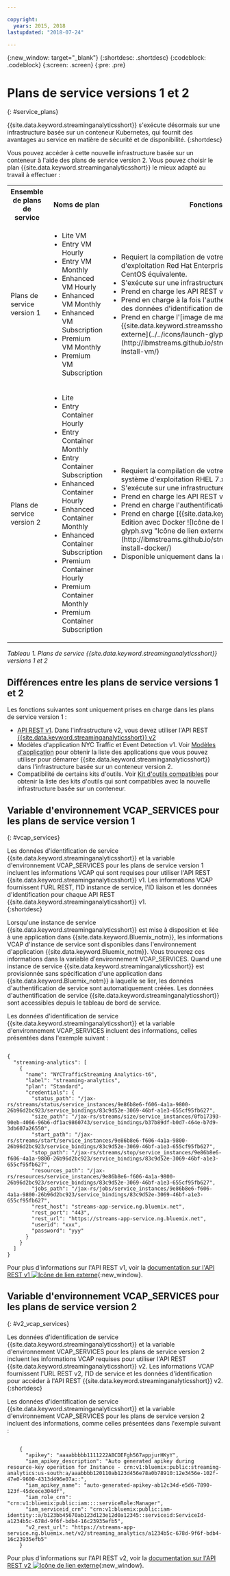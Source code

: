 ```yaml
---

copyright:
  years: 2015, 2018
lastupdated: "2018-07-24"

---
```


<!-- Attribute definitions -->
{:new_window: target="_blank"}
{:shortdesc: .shortdesc}
{:codeblock: .codeblock}
{:screen: .screen}
{:pre: .pre}

# Plans de service versions 1 et 2
{: #service_plans}

{{site.data.keyword.streaminganalyticsshort}} s'exécute désormais sur une infrastructure basée sur un conteneur Kubernetes, qui fournit des avantages au service en matière de sécurité et de disponibilité.
{:shortdesc}

Vous pouvez accéder à cette nouvelle infrastructure basée sur un conteneur à l'aide des plans de service version 2. Vous pouvez choisir le plan {{site.data.keyword.streaminganalyticsshort}} le mieux adapté au travail à effectuer :


<table summary="Ce tableau fournit une liste des plans de service que vous pouvez utiliser pour créer votre service {{site.data.keyword.streaminganalyticsshort}}. Il répertorie tous les plans de service pour les ensembles de plans versions 1 et 2, et fournit une liste de fonctions pour chaque ensemble.">
  <tr>
    <th>Ensemble de plans de service<br></th>
    <th>Noms de plan<br></th>
    <th>Fonctions disponibles<br></th>
  </tr>
  <tr>
    <td width="15%">
    Plans de service version 1    
    </td>
    <td width="35%">
    <ul>
      <li>Lite VM</li>
      <li>Entry VM Hourly</li>
      <li>Entry VM Monthly</li>
      <li>Enhanced VM Hourly</li>
      <li>Enhanced VM Monthly</li>
      <li>Enhanced VM Subscription</li>
      <li>Premium VM Monthly</li>
      <li>Premium VM Subscription</li>
    </ul>
    </td>
    <td>
      <ul>
        <li>Requiert la compilation de votre application Streams sur un système d'exploitation Red Hat Enterprise Linux (RHEL) 6.5 ou une version CentOS équivalente.</li>
        <li>S'exécute sur une infrastructure basée sur une machine virtuelle.</li>
        <li>Prend en charge les API REST versions 1 et 2.<br></li>
        <li>Prend en charge à la fois l'authentification IAM et l'authentification des données d'identification de l'utilisateur.</li>
        <li>Prend en charge l'[image de machine virtuelle {{site.data.keyword.streamsshort}} Quick Start Edition ![Icône de lien externe](../../icons/launch-glyph.svg "Icône de lien externe")](http://ibmstreams.github.io/streamsx.documentation/docs/4.2/qse-install-vm/)
      </ul>    
    </td>
  </tr>
  <tr>
    <td>
    Plans de service version 2
    </td>
    <td>
      <ul>
        <li>Lite</li>
        <li>Entry Container Hourly</li>
        <li>Entry Container Monthly</li>
        <li>Entry Container Subscription</li>
        <li>Enhanced Container Hourly</li>
        <li>Enhanced Container Monthly</li>
        <li>Enhanced Container Subscription</li>
        <li>Premium Container Hourly</li>
        <li>Premium Container Monthly</li>
        <li>Premium Container Subscription</li>
      </ul>
    </td>
    <td>
    <ul>
      <li>Requiert la compilation de votre application Streams dans un système d'exploitation RHEL 7.x ou une version CentOS équivalente.</li>
      <li>S'exécute sur une infrastructure basée sur un conteneur.</li>
      <li>Prend en charge les API REST version 2.<br></li>
      <li>Prend en charge l'authentification IAM.</li>
      <li>Prend en charge [{{site.data.keyword.streamsshort}} Quick Start Edition avec Docker ![Icône de lien externe](../../icons/launch-glyph.svg "Icône de lien externe")](http://ibmstreams.github.io/streamsx.documentation/docs/4.2/qse-install-docker/)</li>
      <li>Disponible uniquement dans la région Sud des Etats-Unis</li>
    </ul>
    </td>
  </tr>
</table>

*Tableau 1. Plans de service {{site.data.keyword.streaminganalyticsshort}} versions 1 et 2*

## Différences entre les plans de service versions 1 et 2

Les fonctions suivantes sont uniquement prises en charge dans les plans de service version 1 :

* [API REST v1](https://console.bluemix.net/apidocs/streaming-analytics-v1). Dans l'infrastructure v2, vous devez utiliser l'API REST [ {{site.data.keyword.streaminganalyticsshort}} v2](https://console.bluemix.net/apidocs/streaming-analytics-v2)
* Modèles d'application NYC Traffic et Event Detection v1. Voir [Modèles d'application](/docs/services/StreamingAnalytics/c_starterapps.html) pour obtenir la liste des applications que vous pouvez utiliser pour démarrer {{site.data.keyword.streaminganalyticsshort}} dans l'infrastructure basée sur un conteneur version 2.
* Compatibilité de certains kits d'outils. Voir [Kit d'outils compatibles](/docs/services/StreamingAnalytics/compatible_toolkits.html) pour obtenir la liste des kits d'outils qui sont compatibles avec la nouvelle infrastructure basée sur un conteneur.

## Variable d'environnement VCAP_SERVICES pour les plans de service version 1
{: #vcap_services}

Les données d'identification de service {{site.data.keyword.streaminganalyticsshort}} et la variable d'environnement VCAP_SERVICES pour les plans de service version 1 incluent les informations VCAP qui sont requises pour utiliser l'API REST {{site.data.keyword.streaminganalyticsshort}} v1. Les informations VCAP fournissent l'URL REST, l'ID instance de service, l'ID liaison et les données d'identification pour chaque API REST {{site.data.keyword.streaminganalyticsshort}} v1.  
{:shortdesc}

 Lorsqu'une instance de service {{site.data.keyword.streaminganalyticsshort}} est mise à disposition et liée à une application dans {{site.data.keyword.Bluemix_notm}}, les informations VCAP d'instance de service sont disponibles dans l'environnement d'application {{site.data.keyword.Bluemix_notm}}. Vous trouverez ces informations dans la variable d'environnement VCAP_SERVICES. Quand une instance de service {{site.data.keyword.streaminganalyticsshort}} est provisionnée sans spécification d'une application dans {{site.data.keyword.Bluemix_notm}} à laquelle se lier, les données d'authentification de service sont automatiquement créées. Les données d'authentification de service {{site.data.keyword.streaminganalyticsshort}} sont accessibles depuis le tableau de bord de service.


Les données d'identification de service {{site.data.keyword.streaminganalyticsshort}} et la variable d'environnement VCAP_SERVICES incluent des informations, celles présentées dans l'exemple suivant :

<pre><code>
{
  "streaming-analytics": [
    {
      "name": "NYCTrafficStreaming Analytics-t6",
      "label": "streaming-analytics",
      "plan": "Standard",
      "credentials": {
        "status_path": "/jax-rs/streams/status/service_instances/9e86b8e6-f606-4a1a-9800-26b96d2bc923/service_bindings/83c9d52e-3069-46bf-a1e3-655cf95fb627",
        "size_path": "/jax-rs/streams/size/service_instances/0fb17393-90eb-4066-96b6-df1ac9860743/service_bindings/b37b89df-b0d7-464e-b7d9-3db607a26550",
        "start_path": "/jax-rs/streams/start/service_instances/9e86b8e6-f606-4a1a-9800-26b96d2bc923/service_bindings/83c9d52e-3069-46bf-a1e3-655cf95fb627",
        "stop_path": "/jax-rs/streams/stop/service_instances/9e86b8e6-f606-4a1a-9800-26b96d2bc923/service_bindings/83c9d52e-3069-46bf-a1e3-655cf95fb627",
        "resources_path": "/jax-rs/resources/service_instances/9e86b8e6-f606-4a1a-9800-26b96d2bc923/service_bindings/83c9d52e-3069-46bf-a1e3-655cf95fb627",
        "jobs_path": "/jax-rs/jobs/service_instances/9e86b8e6-f606-4a1a-9800-26b96d2bc923/service_bindings/83c9d52e-3069-46bf-a1e3-655cf95fb627",
        "rest_host": "streams-app-service.ng.bluemix.net",
        "rest_port": "443",
        "rest_url": "https://streams-app-service.ng.bluemix.net",
        "userid": "xxx",
        "password": "yyy"
      }
    }
  ]
}	  
</code></pre>

Pour plus d'informations sur l'API REST v1, voir la [documentation sur l'API REST v1 ![Icône de lien externe](../../icons/launch-glyph.svg "Icône de lien externe")](https://console.ng.bluemix.net/apidocs/220){:new_window}.

## Variable d'environnement VCAP_SERVICES pour les plans de service version 2
{: #v2_vcap_services}

Les données d'identification de service {{site.data.keyword.streaminganalyticsshort}} et la variable d'environnement VCAP_SERVICES pour les plans de service version 2 incluent les informations VCAP requises pour utiliser l'API REST {{site.data.keyword.streaminganalyticsshort}} v2. Les informations VCAP fournissent l'URL REST v2, l'ID de service et les  données d'identification pour accéder à l'API REST {{site.data.keyword.streaminganalyticsshort}} v2.  
{:shortdesc}

Les données d'identification de service {{site.data.keyword.streaminganalyticsshort}} et la variable d'environnement VCAP_SERVICES pour les plans de service version 2 incluent des informations, comme celles présentées dans l'exemple suivant :

<pre><code>
    {
      "apikey": "aaaabbbbb1111222ABCDEFgh567appjurHKyY",
      "iam_apikey_description": "Auto generated apikey during resource-key operation for Instance - crn:v1:bluemix:public:streaming-analytics:us-south:a/aaabbbb120110ab123d456e78a0b78910:12e3456e-102f-47e0-9600-4313d496e07a::",
      "iam_apikey_name": "auto-generated-apikey-ab12c34d-e5d6-7890-123f-45dcece304df",
      "iam_role_crn": "crn:v1:bluemix:public:iam::::serviceRole:Manager",
      "iam_serviceid_crn": "crn:v1:bluemix:public:iam-identity::a/b123bb45670ab123d123e12d0a12345::serviceid:ServiceId-a1234b5c-678d-9f6f-bdb4-16c23935efb5",
      "v2_rest_url": "https://streams-app-service.ng.bluemix.net/v2/streaming_analytics/a1234b5c-678d-9f6f-bdb4-16c23935efb5"
    }
</code></pre>

Pour plus d'informations sur l'API REST v2, voir la [documentation sur l'API REST v2 ![Icône de lien externe](../../icons/launch-glyph.svg "Icône de lien externe")](https://console.ng.bluemix.net/apidocs/1939){:new_window}.
